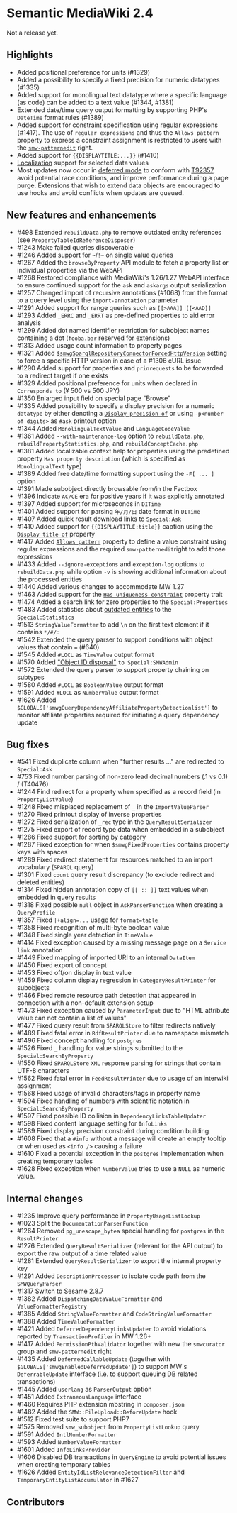 # Semantic MediaWiki 2.4

Not a release yet.

## Highlights

* Added positional preference for units (#1329)
* Added a possibility to specify a fixed precision for numeric datatypes (#1335)
* Added support for monolingual text datatype where a specific language (as code) can be added to a text value (#1344, #1381)
* Extended date/time query output formatting by supporting PHP's `DateTime` format rules (#1389)
* Added support for constraint specification using regular expressions (#1417). The use of `regular expressions` and thus the `Allows pattern` property to express a constraint assignment is restricted to users with the [`smw-patternedit`](https://www.semantic-mediawiki.org/wiki/Help:Permissions_and_user_rights) right.
* Added support for `{{DISPLAYTITLE:...}}` (#1410)
* [Localization](https://www.semantic-mediawiki.org/wiki/Localization) support for selected data values
* Most updates now occur in [deferred mode](https://www.semantic-mediawiki.org/wiki/Deferred_updates) to conform with [T92357](https://phabricator.wikimedia.org/T92357), avoid potential race conditions, and improve performance during a page purge. Extensions that wish to extend data objects are encouraged to use hooks and avoid conflicts when updates are queued.

## New features and enhancements

* #498 Extended `rebuildData.php` to remove outdated entity references (see `PropertyTableIdReferenceDisposer`)
* #1243 Make failed queries discoverable
* #1246 Added support for `~`/`!~` on single value queries
* #1267 Added the `browseByProperty` API module to fetch a property list or individual properties via the WebAPI
* #1268 Restored compliance with MediaWiki's 1.26/1.27 WebAPI interface to ensure continued support for the `ask` and `askargs` output serialization
* #1257 Changed import of recursive annotations (#1068) from the format to a query level using the `import-annotation` parameter
* #1291 Added support for range queries such as `[[>AAA]] [[<AAD]]`
* #1293 Added `_ERRC` and `_ERRT` as pre-defined properties to aid error analysis
* #1299 Added dot named identifier restriction for subobject names containing a dot (`fooba.bar` reserved for extensions)
* #1313 Added usage count information to property pages
* #1321 Added [`$smwgSparqlRepositoryConnectorForcedHttpVersion`](https://semantic-mediawiki.org/wiki/Help:$smwgSparqlRepositoryConnectorForcedHttpVersion) setting to force a specific HTTP version in case of a #1306 cURL issue
* #1290 Added support for properties and `prinrequests` to be forwarded to a redirect target if one exists
* #1329 Added positional preference for units when declared in `Corresponds to` (¥ 500 vs 500 JPY)
* #1350 Enlarged input field on special page "Browse"
* #1335 Added possibility to specify a display precision for a numeric `datatype` by either denoting a [`Display precision of`](https://www.semantic-mediawiki.org/wiki/Help:Special_property_Display_precision_of) or using `-p<number of digits>` as `#ask` printout option
* #1344 Added `MonolingualTextValue` and `LanguageCodeValue`
* #1361 Added `--with-maintenance-log` option to `rebuildData.php`, `rebuildPropertyStatistics.php`, and `rebuildConceptCache.php`
* #1381 Added localizable context help for properties using the predefined property `Has property description` (which is specified as `MonolingualText` type)
* #1389 Added free date/time formatting support using the `-F[ ... ]` option
* #1391 Made subobject directly browsable from/in the Factbox
* #1396 Indicate `AC/CE` era for positive years if it was explicitly annotated
* #1397 Added support for microseconds in `DITime`
* #1401 Added support for parsing `年/月/日` date format in `DITime`
* #1407 Added quick result download links to `Special:Ask`
* #1410 Added support for `{{DISPLAYTITLE:title}}` caption using the [`Display title of`](https://www.semantic-mediawiki.org/wiki/Help:Special_property_Display_title_of) property
* #1417 Added [`Allows pattern`](https://www.semantic-mediawiki.org/wiki/Help:Special_property_Allows_pattern) property to define a value constraint using regular expressions and the required `smw-patternedit`right to add those expressions
* #1433 Added `--ignore-exceptions` and `exception-log` options to `rebuildData.php` while option `-v` is showing additional information about the processed entities
* #1440 Added various changes to accommodate MW 1.27
* #1463 Added support for the [`Has uniqueness constraint`](https://www.semantic-mediawiki.org/wiki/Help:Special_property_Has_uniqueness_constraint) property trait
* #1474 Added a search link for zero properties to the `Special:Properties`
* #1483 Added statistics about [outdated entities](https://www.semantic-mediawiki.org/wiki/Help:Outdated_entities) to the `Special:Statistics`
* #1513 `StringValueFormatter` to add `\n` on the first text element if it contains `*/#/:`
* #1542 Extended the query parser to support conditions with object values that contain `=` (#640)
* #1545 Added `#LOCL` as `TimeValue` output format
* #1570 Added ["Object ID disposal"](https://www.semantic-mediawiki.org/wiki/Help:Object_ID_disposal) `to Special:SMWAdmin`
* #1572 Extended the query parser to support property chaining on subtypes
* #1580 Added `#LOCL` as `BooleanValue` output format
* #1591 Added `#LOCL` as `NumberValue` output format
* #1626 Added `$GLOBALS['smwgQueryDependencyAffiliatePropertyDetectionlist']` to monitor affiliate properties required for initiating a query dependency update

## Bug fixes

* #541 Fixed duplicate column when "further results ..." are redirected to `Special:Ask`
* #753 Fixed number parsing of non-zero lead decimal numbers (.1 vs 0.1) / (T40476)
* #1244 Find redirect for a property when specified as a record field (in `PropertyListValue`)
* #1248 Fixed misplaced replacement of `_` in the `ImportValueParser`
* #1270 Fixed printout display of inverse properties
* #1272 Fixed serialization of `_rec` type in the `QueryResultSerializer`
* #1275 Fixed export of record type data when embedded in a subobject
* #1286 Fixed support for sorting by category
* #1287 Fixed exception for when `$smwgFixedProperties` contains property keys with spaces
* #1289 Fixed redirect statement for resources matched to an import vocabulary (`SPARQL` query)
* #1301 Fixed `count` query result discrepancy (to exclude redirect and deleted entities)
* #1314 Fixed hidden annotation copy of `[[ :: ]]` text values when embedded in query results
* #1318 Fixed possible `null` object in `AskParserFunction` when creating a `QueryProfile`
* #1357 Fixed `|+align=...` usage for `format=table`
* #1358 Fixed recognition of multi-byte boolean value
* #1348 Fixed single year detection in `TimeValue`
* #1414 Fixed exception caused by a missing message page on a `Service link` annotation
* #1449 Fixed mapping of imported URI to an internal `DataItem`
* #1450 Fixed export of concept
* #1453 Fixed off/on display in text value
* #1459 Fixed column display regression in `CategoryResultPrinter` for subobjects
* #1466 Fixed remote resource path detection that appeared in connection with a non-default extension setup
* #1473 Fixed exception caused by `ParameterInput` due to "HTML attribute value can not contain a list of values"
* #1477 Fixed query result from `SPARQLStore` to filter redirects natively
* #1489 Fixed fatal error in `RdfResultPrinter` due to namespace mismatch
* #1496 Fixed concept handling for `postgres`
* #1526 Fixed `_` handling for value strings submitted to the `Special:SearchByProperty`
* #1550 Fixed `SPARQLStore` `XML` response parsing for strings that contain UTF-8 characters
* #1562 Fixed fatal error in `FeedResultPrinter` due to usage of an interwiki assignment
* #1568 Fixed usage of invalid characters/tags in property name
* #1594 Fixed handling of numbers with scientific notation in `Special:SearchByProperty`
* #1597 Fixed possible ID collision in `DependencyLinksTableUpdater`
* #1598 Fixed content language setting for `InfoLinks`
* #1589 Fixed display precision constraint during condition building
* #1608 Fixed that a `#info` without a message will create an empty tooltip or when used as `<info />` causing a failure
* #1610 Fixed a potential exception in the `postgres` implementation when creating temporary tables
* #1628 Fixed exception when `NumberValue` tries to use a `NULL` as numeric value.

## Internal changes

* #1235 Improve query performance in `PropertyUsageListLookup`
* #1023 Split the `DocumentationParserFunction`
* #1264 Removed `pg_unescape_bytea` special handling for `postgres` in the `ResultPrinter`
* #1276 Extended `QueryResultSerializer` (relevant for the API output) to export the raw output of a time related value
* #1281 Extended `QueryResultSerializer` to export the internal property key
* #1291 Added `DescriptionProcessor` to isolate code path from the `SMWQueryParser`
* #1317 Switch to Sesame 2.8.7
* #1382 Added `DispatchingDataValueFormatter` and `ValueFormatterRegistry`
* #1385 Added `StringValueFormatter` and `CodeStringValueFormatter`
* #1388 Added `TimeValueFormatter`
* #1421 Added `DeferredDependencyLinksUpdater` to avoid violations reported by `TransactionProfiler` in MW 1.26+
* #1417 Added `PermissionPthValidator` together with new the `smwcurator` group and `smw-patternedit` right
* #1435 Added `DeferredCallableUpdate` (together with `$GLOBALS['smwgEnabledDeferredUpdate']`) to support MW's `DeferrableUpdate` interface (i.e. to support queuing DB related transactions)
* #1445 Added `userlang` as `ParserOutput` option
* #1451 Added `ExtraneousLanguage` interface
* #1460 Requires PHP extension mbstring in `composer.json`
* #1482 Added the `SMW::FileUpload::BeforeUpdate` hook
* #1512 Fixed test suite to support PHP7
* #1575 Removed `smw_subobject` from `PropertyListLookup` query
* #1591 Added `IntlNumberFormatter`
* #1593 Added `NumberValueFormatter`
* #1601 Added `InfoLinksProvider`
* #1606 Disabled DB transactions in `QueryEngine` to avoid potential issues when creating temporary tables
* #1626 Added `EntityIdListRelevanceDetectionFilter` and `TemporaryEntityListAccumulator` in #1627

## Contributors
